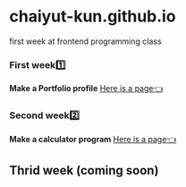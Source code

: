 # chaiyut-kun.github.io
first week at frontend programming class

### First week1️⃣
**Make a Portfolio profile**
[Here is a page👈](https://chaiyut-kun.github.io/)

### Second week2️⃣
**Make a calculator program**
[Here is a page👈](https://chaiyut-kun.github.io/week2/calculator.html)

## Thrid week (coming soon)